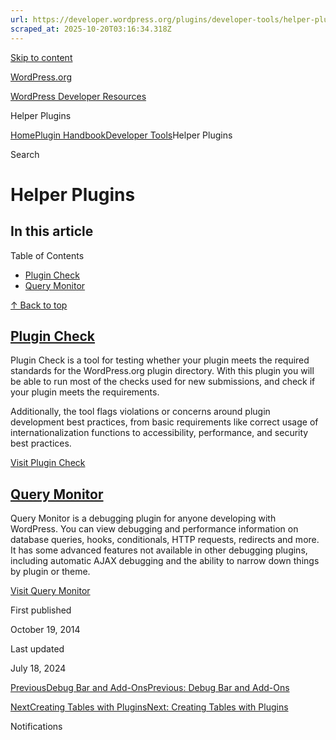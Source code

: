 ```yaml
---
url: https://developer.wordpress.org/plugins/developer-tools/helper-plugins
scraped_at: 2025-10-20T03:16:34.318Z
---
```


[Skip to content](https://developer.wordpress.org/plugins/developer-tools/helper-plugins/#wp--skip-link--target)

[WordPress.org](https://wordpress.org/)

[WordPress Developer Resources](https://developer.wordpress.org/)

Helper Plugins


[Home](https://developer.wordpress.org/)[Plugin Handbook](https://developer.wordpress.org/plugins/)[Developer Tools](https://developer.wordpress.org/plugins/developer-tools/)Helper Plugins

Search

# Helper Plugins

## In this article

Table of Contents

- [Plugin Check](https://developer.wordpress.org/plugins/developer-tools/helper-plugins/#plugin-check)
- [Query Monitor](https://developer.wordpress.org/plugins/developer-tools/helper-plugins/#query-monitor)

[↑ Back to top](https://developer.wordpress.org/plugins/developer-tools/helper-plugins/#wp--skip-link--target)

## [Plugin Check](https://developer.wordpress.org/plugins/developer-tools/helper-plugins/\#plugin-check)

Plugin Check is a tool for testing whether your plugin meets the required standards for the WordPress.org plugin directory. With this plugin you will be able to run most of the checks used for new submissions, and check if your plugin meets the requirements.

Additionally, the tool flags violations or concerns around plugin development best practices, from basic requirements like correct usage of internationalization functions to accessibility, performance, and security best practices.

[Visit Plugin Check](https://wordpress.org/plugins/plugin-check/)

## [Query Monitor](https://developer.wordpress.org/plugins/developer-tools/helper-plugins/\#query-monitor)

Query Monitor is a debugging plugin for anyone developing with WordPress. You can view debugging and performance information on database queries, hooks, conditionals, HTTP requests, redirects and more. It has some advanced features not available in other debugging plugins, including automatic AJAX debugging and the ability to narrow down things by plugin or theme.

[Visit Query Monitor](https://wordpress.org/plugins/query-monitor/)

First published

October 19, 2014

Last updated

July 18, 2024

[PreviousDebug Bar and Add-OnsPrevious: Debug Bar and Add-Ons](https://developer.wordpress.org/plugins/developer-tools/debug-bar-and-add-ons/)

[NextCreating Tables with PluginsNext: Creating Tables with Plugins](https://developer.wordpress.org/plugins/creating-tables-with-plugins/)

Notifications